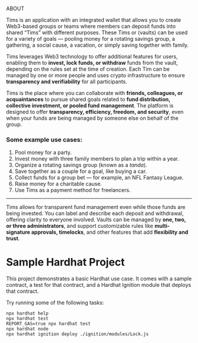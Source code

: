 ABOUT

Tims is an application with an integrated wallet that allows you to create Web3-based groups or teams where members can deposit funds into shared “Tims” with different purposes. These Tims or (vaults) can be used for a variety of goals — pooling money for a rotating savings group, a gathering, a social cause, a vacation, or simply saving together with family.

Tims leverages Web3 technology to offer additional features for users, enabling them to **invest, lock funds, or withdraw** funds from the vault, depending on the rules set at the time of creation. Each Tim can be managed by one or more people and uses crypto infrastructure to ensure **transparency and verifiability** for all participants.

Tims is the place where you can collaborate with **friends, colleagues, or acquaintances** to pursue shared goals related to **fund distribution, collective investment, or pooled fund management**. The platform is designed to offer **transparency, efficiency, freedom, and security**, even when your funds are being managed by someone else on behalf of the group.


### **Some example use cases:**

1. Pool money for a party.
2. Invest money with three family members to plan a trip within a year.
3. Organize a rotating savings group (known as a *tanda*).
4. Save together as a couple for a goal, like buying a car.
5. Collect funds for a group bet — for example, an NFL Fantasy League.
6. Raise money for a charitable cause.
7. Use Tims as a payment method for freelancers.

---

Tims allows for transparent fund management even while those funds are being invested. You can label and describe each deposit and withdrawal, offering clarity to everyone involved. Vaults can be managed by **one, two, or three administrators**, and support customizable rules like **multi-signature approvals, timelocks**, and other features that add **flexibility and trust**.


# Sample Hardhat Project

This project demonstrates a basic Hardhat use case. It comes with a sample contract, a test for that contract, and a Hardhat Ignition module that deploys that contract.

Try running some of the following tasks:

```shell
npx hardhat help
npx hardhat test
REPORT_GAS=true npx hardhat test
npx hardhat node
npx hardhat ignition deploy ./ignition/modules/Lock.js
```
